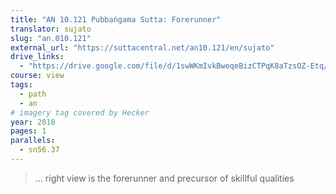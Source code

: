 ```yaml
---
title: "AN 10.121 Pubbaṅgama Sutta: Forerunner"
translator: sujato
slug: "an.010.121"
external_url: "https://suttacentral.net/an10.121/en/sujato"
drive_links:
  - "https://drive.google.com/file/d/1swWKmIvkBweqeBizCTPqK8aTzsOZ-Etq/view?usp=drivesdk"
course: view
tags:
  - path
  - an
# imagery tag covered by Hecker
year: 2018
pages: 1
parallels:
  - sn56.37
---
```


> … right view is the forerunner and precursor of skillful qualities

<!---->
